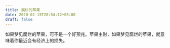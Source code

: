 ```yaml
---
title: 腐烂的苹果
date: 2020-02-15T20:54:12+08:00
draft: false
---
```


如果梦见腐烂的苹果，可不是一个好预兆。苹果主财，如果梦见腐烂的苹果，就意味着你最近会有经济上的损失。